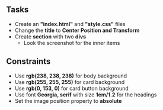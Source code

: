  ## Tasks
 * Create an **"index.html"** and **"style.css"** files
 * Change the **title** to **Center Position and Transform** 
 * Create **section** with two **divs**
	* Look the screenshot for the inner items
	
## Constraints
 * Use **rgb(238, 238, 238)** for body background
 * Use **rgb(255, 255, 255)** for card background
 * Use **rgb(0, 153, 0)** for card button background
 * Use font **Georgia, serif** with size **1em/1.2** for the headings
 * Set the image position property to **absolute**
